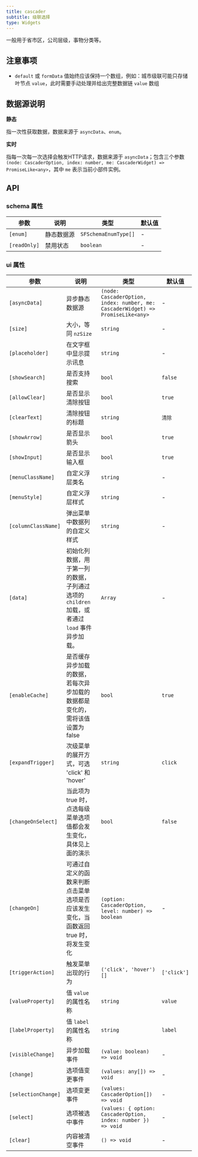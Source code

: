 ```yaml
---
title: cascader
subtitle: 级联选择
type: Widgets
---
```


一般用于省市区，公司层级，事物分类等。

## 注意事项

- `default` 或 `formData` 值始终应该保持一个数组，例如：城市级联可能只存储叶节点 `value`，此时需要手动处理并给出完整数据链 `value` 数组

## 数据源说明

**静态**

指一次性获取数据，数据来源于 `asyncData`、`enum`。

**实时**

指每一次每一次选择会触发HTTP请求，数据来源于 `asyncData`；包含三个参数 `(node: CascaderOption, index: number, me: CascaderWidget) => PromiseLike<any>`，其中 `me` 表示当前小部件实例。

## API

### schema 属性

参数 | 说明 | 类型 | 默认值
----|------|-----|------
`[enum]` | 静态数据源 | `SFSchemaEnumType[]` | -
`[readOnly]` | 禁用状态  | `boolean` | -

### ui 属性

参数 | 说明 | 类型 | 默认值
----|------|-----|------
`[asyncData]` | 异步静态数据源 | `(node: CascaderOption, index: number, me: CascaderWidget) => PromiseLike<any>` | -
`[size]` | 大小，等同 `nzSize` | `string` | -
`[placeholder]` | 在文字框中显示提示讯息 | `string` | -
`[showSearch]` | 是否支持搜索 | `bool` | `false`
`[allowClear]` | 是否显示清除按钮 | `bool` | `true`
`[clearText]` | 清除按钮的标题 | `string` | `清除`
`[showArrow]` | 是否显示箭头 | `bool` | `true`
`[showInput]` | 是否显示输入框 | `bool` | `true`
`[menuClassName]` | 自定义浮层类名 | `string` | -
`[menuStyle]` | 自定义浮层样式 | `string` | -
`[columnClassName]` | 弹出菜单中数据列的自定义样式 | `string` | -
`[data]` | 初始化列数据，用于第一列的数据，子列通过选项的 `children` 加载，或者通过 `load` 事件异步加载。 | `Array` | -
`[enableCache]` | 是否缓存异步加载的数据，若每次异步加载的数据都是变化的，需将该值设置为 false | `bool` | `true`
`[expandTrigger]` | 次级菜单的展开方式，可选 'click' 和 'hover' | `string` | `click`
`[changeOnSelect]` | 当此项为 true 时，点选每级菜单选项值都会发生变化，具体见上面的演示 | `bool` | `false`
`[changeOn]` | 可通过自定义的函数来判断点击菜单选项是否应该发生变化，当函数返回 true 时，将发生变化 | `(option: CascaderOption, level: number) => boolean` | -
`[triggerAction]` | 触发菜单出现的行为 | `('click', 'hover')[]` | `['click']`
`[valueProperty]` | 值 `value` 的属性名称 | `string` | `value`
`[labelProperty]` | 值 `label` 的属性名称 | `string` | `label`
`[visibleChange]` | 异步加载事件 | `(value: boolean) => void` | -
`[change]` | 选项值变更事件 | `(values: any[]) => void` | -
`[selectionChange]` | 选项变更事件 | `(values: CascaderOption[]) => void` | -
`[select]` | 选项被选中事件 | `(values: { option: CascaderOption, index: number }) => void` | -
`[clear]` | 内容被清空事件 | `() => void` | -
